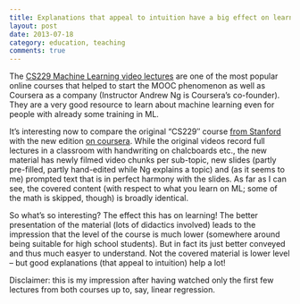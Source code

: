 ```yaml
---
title: Explanations that appeal to intuition have a big effect on learning
layout: post
date: 2013-07-18
category: education, teaching
comments: true
---
```


The <a title="CS229 Videolectures from Stanford, 2008" href="http://see.stanford.edu/see/lecturelist.aspx?coll=348ca38a-3a6d-4052-937d-cb017338d7b1" target="_blank">CS229 Machine Learning video lectures</a> are one of the most popular online courses that helped to start the MOOC phenomenon as well as Coursera as a company (Instructor Andrew Ng is Coursera&#8217;s co-founder). They are a very good resource to learn about machine learning even for people with already some training in ML.

It&#8217;s interesting now to compare the original &#8220;CS229&#8243; course <a title="CS229 Videolectures from Stanford, 2008" href="http://see.stanford.edu/see/lecturelist.aspx?coll=348ca38a-3a6d-4052-937d-cb017338d7b1" target="_blank">from Stanford</a> with the new edition <a title="Machine Learning on Coursera, 2013" href="https://class.coursera.org/ml-003/class/index" target="_blank">on coursera</a>. <!--more-->While the original videos record full lectures in a classroom with handwriting on chalcboards etc., the new material has newly filmed video chunks per sub-topic, new slides (partly pre-filled, partly hand-edited while Ng explains a topic) and (as it seems to me) prompted text that is in perfect harmony with the slides. As far as I can see, the covered content (with respect to what you learn on ML; some of the math is skipped, though) is broadly identical.

So what&#8217;s so interesting? The effect this has on learning! The better presentation of the material (lots of didactics involved) leads to the impression that the level of the course is much lower (somewhere around being suitable for high school students). But in fact its just better conveyed and thus much easyer to understand. Not the covered material is lower level &#8211; but good explanations (that appeal to intuition) help a lot!

Disclaimer: this is my impression after having watched only the first few lectures from both courses up to, say, linear regression.